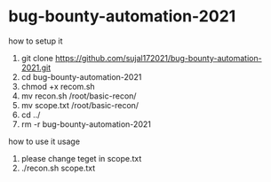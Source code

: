 # bug-bounty-automation-2021

how to setup it 
1. git clone https://github.com/sujal172021/bug-bounty-automation-2021.git 
2. cd bug-bounty-automation-2021
3. chmod +x recom.sh
4. mv recon.sh /root/basic-recon/
5. mv scope.txt /root/basic-recon/
6. cd ../
7. rm -r bug-bounty-automation-2021

how to use it usage 
1. please change teget in scope.txt
2. ./recon.sh scope.txt

